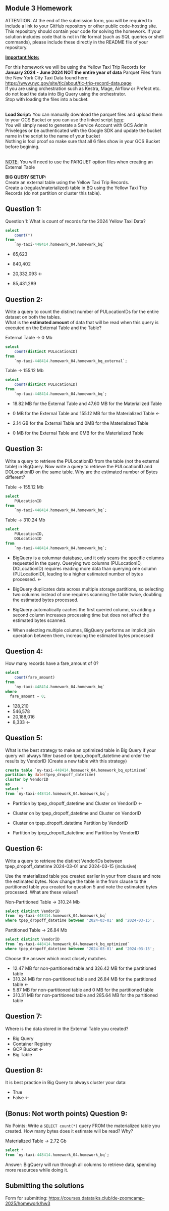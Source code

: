 ## Module 3 Homework

ATTENTION: At the end of the submission form, you will be required to include a link to your GitHub repository or other public code-hosting site. 
This repository should contain your code for solving the homework. If your solution includes code that is not in file format (such as SQL queries or 
shell commands), please include these directly in the README file of your repository.

<b><u>Important Note:</b></u> <p> For this homework we will be using the Yellow Taxi Trip Records for **January 2024 - June 2024 NOT the entire year of data** 
Parquet Files from the New York
City Taxi Data found here: </br> https://www.nyc.gov/site/tlc/about/tlc-trip-record-data.page </br>
If you are using orchestration such as Kestra, Mage, Airflow or Prefect etc. do not load the data into Big Query using the orchestrator.</br> 
Stop with loading the files into a bucket. </br></br>

**Load Script:** You can manually download the parquet files and upload them to your GCS Bucket or you can use the linked script [here](./load_yellow_taxi_data.py):<br>
You will simply need to generate a Service Account with GCS Admin Priveleges or be authenticated with the Google SDK and update the bucket name in the script to the name of your bucket<br>
Nothing is fool proof so make sure that all 6 files show in your GCS Bucket before begining.</br><br>

<u>NOTE:</u> You will need to use the PARQUET option files when creating an External Table</br>

<b>BIG QUERY SETUP:</b></br>
Create an external table using the Yellow Taxi Trip Records. </br>
Create a (regular/materialized) table in BQ using the Yellow Taxi Trip Records (do not partition or cluster this table). </br>
</p>

## Question 1:
Question 1: What is count of records for the 2024 Yellow Taxi Data?

```sql
select 
    count(*) 
from 
    `ny-taxi-448414.homework_04.homework_bq`
```

- 65,623

- 840,402

- 20,332,093 <-

- 85,431,289


## Question 2:
Write a query to count the distinct number of PULocationIDs for the entire dataset on both the tables.</br> 
What is the **estimated amount** of data that will be read when this query is executed on the External Table and the Table?

External Table -> 0 Mb
```SQL
select 
    count(distinct PULocationID) 
from 
    `ny-taxi-448414.homework_04.homework_bq_external`;
```

Table -> 155.12 Mb
```SQL
select
    count(distinct PULocationID) 
from 
    `ny-taxi-448414.homework_04.homework_bq`;
```

- 18.82 MB for the External Table and 47.60 MB for the Materialized Table

- 0 MB for the External Table and 155.12 MB for the Materialized Table <-

- 2.14 GB for the External Table and 0MB for the Materialized Table

- 0 MB for the External Table and 0MB for the Materialized Table

## Question 3:
Write a query to retrieve the PULocationID from the table (not the external table) in BigQuery. Now write a query to retrieve the PULocationID and DOLocationID on the same table. Why are the estimated number of Bytes different?

Table -> 155.12 Mb
```SQL
select 
    PULocationID
from 
    `ny-taxi-448414.homework_04.homework_bq`;
```
Table -> 310.24 Mb
```SQL
select 
    PULocationID,
    DOLocationID
from 
    `ny-taxi-448414.homework_04.homework_bq`;
```

- BigQuery is a columnar database, and it only scans the specific columns requested in the query. Querying two columns (PULocationID, DOLocationID) requires reading more data than querying one column (PULocationID), leading to a higher estimated number of bytes processed. <-

- BigQuery duplicates data across multiple storage partitions, so selecting two columns instead of one requires scanning the table twice, doubling the estimated bytes processed.

- BigQuery automatically caches the first queried column, so adding a second column increases processing time but does not affect the estimated bytes scanned.

- When selecting multiple columns, BigQuery performs an implicit join operation between them, increasing the estimated bytes processed

## Question 4:
How many records have a fare_amount of 0?

```SQL
select 
    count(fare_amount)
from 
    `ny-taxi-448414.homework_04.homework_bq`
where 
  fare_amount = 0;
```

- 128,210
- 546,578
- 20,188,016
- 8,333 <-

## Question 5:
What is the best strategy to make an optimized table in Big Query if your query will always filter based on tpep_dropoff_datetime and order the results by VendorID (Create a new table with this strategy)

```SQL
create table `ny-taxi-448414.homework_04.homework_bq_optimized`
partition by date(tpep_dropoff_datetime)
cluster by VendorID
as
select *
from `ny-taxi-448414.homework_04.homework_bq`;
```

- Partition by tpep_dropoff_datetime and Cluster on VendorID <-

- Cluster on by tpep_dropoff_datetime and Cluster on VendorID

- Cluster on tpep_dropoff_datetime Partition by VendorID

- Partition by tpep_dropoff_datetime and Partition by VendorID


## Question 6:
Write a query to retrieve the distinct VendorIDs between tpep_dropoff_datetime
2024-03-01 and 2024-03-15 (inclusive)</br>

Use the materialized table you created earlier in your from clause and note the estimated bytes. Now change the table in the from clause to the partitioned table you created for question 5 and note the estimated bytes processed. What are these values? </br>

Non-Partitioned Table -> 310.24 Mb
```SQL
select distinct VendorID
from `ny-taxi-448414.homework_04.homework_bq`
where tpep_dropoff_datetime between '2024-03-01' and '2024-03-15';
```

Partitioned Table -> 26.84 Mb
```SQL
select distinct VendorID
from `ny-taxi-448414.homework_04.homework_bq_optimized`
where tpep_dropoff_datetime between '2024-03-01' and '2024-03-15';
```

Choose the answer which most closely matches.</br> 

- 12.47 MB for non-partitioned table and 326.42 MB for the partitioned table
- 310.24 MB for non-partitioned table and 26.84 MB for the partitioned table <-
- 5.87 MB for non-partitioned table and 0 MB for the partitioned table
- 310.31 MB for non-partitioned table and 285.64 MB for the partitioned table


## Question 7: 
Where is the data stored in the External Table you created?

- Big Query
- Container Registry
- GCP Bucket <-
- Big Table

## Question 8:
It is best practice in Big Query to always cluster your data:
- True
- False <-


## (Bonus: Not worth points) Question 9:
No Points: Write a `SELECT count(*)` query FROM the materialized table you created. How many bytes does it estimate will be read? Why?

Materialized Table -> 2.72 Gb
```SQL
select *
from `ny-taxi-448414.homework_04.homework_bq`;
```
Answer: BigQuery will run through all columns to retrieve data, spending more resources while doing it.

## Submitting the solutions

Form for submitting: https://courses.datatalks.club/de-zoomcamp-2025/homework/hw3

